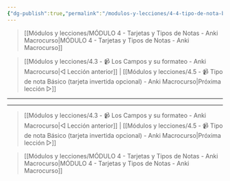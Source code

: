 ```yaml
---
{"dg-publish":true,"permalink":"/modulos-y-lecciones/4-4-tipo-de-nota-basico-y-tarjeta-invertida-anki-macrocurso/","noteIcon":"","updated":"2024-05-15T22:20:32.387+02:00"}
---
```



> [[Módulos y lecciones/MÓDULO 4 - Tarjetas y Tipos de Notas - Anki Macrocurso\|MÓDULO 4 - Tarjetas y Tipos de Notas - Anki Macrocurso]]

> [[Módulos y lecciones/4.3 - 📹 Los Campos y su formateo - Anki Macrocurso\|◁ Lección anterior]] | [[Módulos y lecciones/4.5 - 📹 Tipo de nota Básico (tarjeta invertida opcional) - Anki Macrocurso\|Próxima lección ▷]]


---


---

> [[Módulos y lecciones/4.3 - 📹 Los Campos y su formateo - Anki Macrocurso\|◁ Lección anterior]] | [[Módulos y lecciones/4.5 - 📹 Tipo de nota Básico (tarjeta invertida opcional) - Anki Macrocurso\|Próxima lección ▷]]

> [[Módulos y lecciones/MÓDULO 4 - Tarjetas y Tipos de Notas - Anki Macrocurso\|MÓDULO 4 - Tarjetas y Tipos de Notas - Anki Macrocurso]]